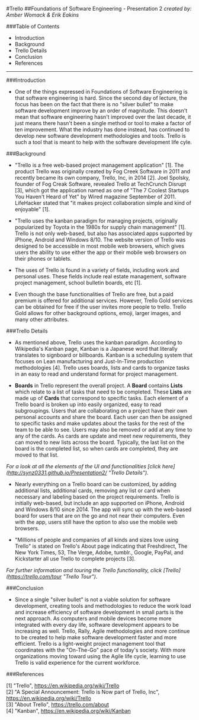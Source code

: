 #Trello
##Foundations of Software Engineering - Presentation 2
*created by: Amber Womack & Erik Eakins*

###Table of Contents

- Introduction
- Background
- Trello Details
- Conclusion
- References

------------------------------------------------
###Introduction

- One of the things expressed in Foundations of Software Engineering is that software engineering is hard. Since the second day of lecture, the focus has been on the fact that there is no "silver bullet" to make software development improve by an order of magnitude. This doesn't mean that software engineering hasn't improved over the last decade, it just means there hasn't been a single method or tool to make a factor of ten improvement. What the industry has done instead, has continued to develop new software development methodologies and tools. Trello is such a tool that is meant to help with the software development life cyle. 

###Background

- "Trello is a free web-based project management application" [1]. The product Trello was originally created by Fog Creek Software in 2011 and recently became its own company, Trello, Inc, in 2014 [2]. Joel Spolsky, founder of Fog Creak Software, revealed Trello at TechCrunch Disrupt [3], which got the application named as one of "The 7 Coolest Startups You Haven't Heard of Yet" by Wired magazine September of 2011. LifeHacker stated that "it makes project collaboration simple and kind of enjoyable" [1]. 

- "Trello uses the kanban paradigm for managing projects, originally popularized by Toyota in the 1980s for supply chain management" [1]. Trello is not only web-based, but also has associated apps supported by iPhone, Android and Windows 8/10. The website version of Trello was designed to be accessible in most mobile web browsers, which gives users the ability to use either the app or their mobile web browsers on their phones or tablets. 

- The uses of Trello is found in a variety of fields, including work and personal uses. These fields include real estate management, software project management, school bulletin boards, etc [1].

- Even though the base functionalities of Trello are free, but a paid premium is offered for additional services. However, Trello Gold services can be obtained for free if the user invites more people to trello. Trello Gold allows for other background options, emoji, larger images, and many other attributes. 

###Trello Details

- As mentioned above, Trello uses the kanban paradigm. According to Wikipedia's Kanban page, Kanban is a Japanese word that literally translates to signboard or billboards. Kanban is a scheduling system that focuses on Lean manufacturing and Just-In-Time production methodologies [4]. Trello uses boards, lists and cards to organize tasks in an easy to read and understand format for project management. 

- **Boards** in Trello represent the overall project. A **Board** contains **Lists** which relate to a list of tasks that need to be completed. These **Lists** are made up of **Cards** that correspond to specific tasks. Each element of a Trello board is broken up into easily organized, easy to read subgroupings. Users that are collaborating on a project have their own personal accounts and share the board. Each user can then be assigned to specific tasks and make updates about the tasks for the rest of the team to be able to see. Users may also be removed or add at any time to any of the cards.  As cards are update and meet new requirements, they can moved to new lists across the board. Typically, the last list on the board is the completed list, so when cards are completed, they are moved to that list. 

*For a look at all the elements of the UI and functionalities [click here] (http://synz0331.github.io/Presentation2/ "Trello Details").*

- Nearly everything on a Trello board can be customized, by adding additional lists, additional cards, removing any list or card when necessary and labeling based on the project requirements. Trello is initially web-based, but include an app supported on iPhone, Android and Windows 8/10 since 2014. The app will sync up with the web-based board for users that are on the go and not near their computers. Even with the app, users still have the option to also use the mobile web browsers.

- "Millions of people and companies of all kinds and sizes love using Trello" is stated on Trello's About page indicating that Freshdirect, The New York Times, 53, The Verge, Adobe, tumblr., Google, PayPal, and Kickstarter all use Trello to complete projects [3].

*For further information and touring the Trello functionality, click [Trello] (https://trello.com/tour "Trello Tour").*

###Conclusion

- Since a single "silver bullet" is not a viable solution for software development, creating tools and methodologies to reduce the work load and increase efficiency of software development in small parts is the next approach. As computers and mobile devices become more integrated with every day life, software development appears to be increasing as well. Trello, Rally, Agile methodologies and more continue to be created to help make software development faster and more efficient. Trello is a light-weight project management tool that coordinates with the "On-The-Go" pace of today's society. With more organizations moving toward using the Agile life cycle, learning to use Trello is valid experience for the current workforce.

###References

[1] "Trello", https://en.wikipedia.org/wiki/Trello<br>
[2] "A Special Announcement: Trello is Now part of Trello, Inc", https://en.wikipedia.org/wiki/Trello<br>
[3] "About Trello", https://trello.com/about<br>
[4] "Kanban", https://en.wikipedia.org/wiki/Kanban